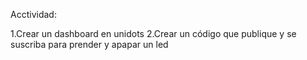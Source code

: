 Acctividad:

1.Crear un dashboard en unidots
2.Crear un código que publique y se suscriba para prender y apapar un led
